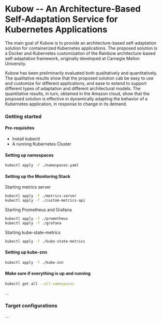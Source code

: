 # Kubow -- An Architecture-Based Self-Adaptation Service for Kubernetes Applications


The main goal of Kubow is to provide an architecture-based self-adaptation solution for containerized Kubernetes applications. The proposed solution is a Docker and Kubernetes customization of the Rainbow architecture-based self-adaptation framework, originally developed at Carnegie Mellon University. 

Kubow has been preliminarily evaluated both qualitatively and quantitatively. The qualitative results show that the proposed solution cab be easy to use and customize for different applications, and ease to extend to support different types of adaptation and different architectural models. The quantitative results, in turn, obtained in the Amazon cloud, show that the proposed solution is effective in dynamically adapting the behavior of a Kubernetes application, in response to change in its demand. 

### Getting started

#### Pre-requisites

- Install kubectl
- A running Kubernetes Cluster

#### Setting up namespaces
```sh
kubectl apply -f ./namespaces.yaml
```

#### Setting up the Monitoring Stack

Starting metrics server

```sh
kubectl apply -f ./metrics-server
kubectl apply -f ./custom-metrics-api
```
 
Starting Prometheus and Grafana

```sh
kubectl apply -f ./prometheus
kubectl apply -f ./grafana
```

Starting kube-state-metrics

```sh
kubectl apply -f ./kube-state-metrics
```

#### Setting up kube-znn 

```sh
kubectl apply -f ./kube-znn
```

#### Make sure if everything is up and running

```sh
kubectl get all --all-namespaces
```

...

### Target configurations

... 
